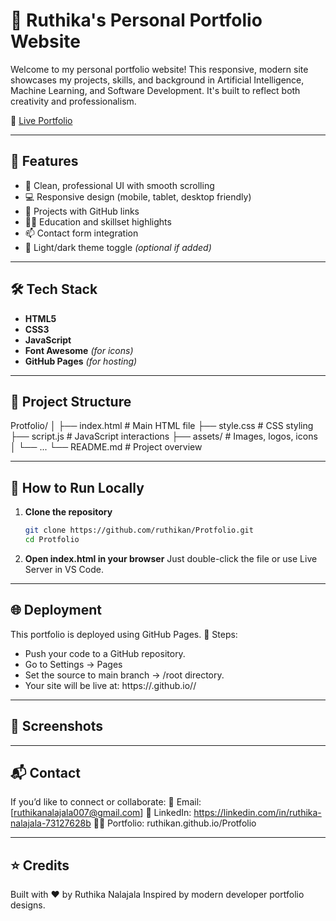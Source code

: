 # 💼 Ruthika's Personal Portfolio Website

Welcome to my personal portfolio website! This responsive, modern site showcases my projects, skills, and background in Artificial Intelligence, Machine Learning, and Software Development. It's built to reflect both creativity and professionalism.

🔗 [Live Portfolio](https://ruthikan.github.io/Protfolio/)

---

## 📌 Features

- 🎯 Clean, professional UI with smooth scrolling
- 💻 Responsive design (mobile, tablet, desktop friendly)
- 🧠 Projects with GitHub links
- 👩‍🎓 Education and skillset highlights
- 📫 Contact form integration
- 🌙 Light/dark theme toggle *(optional if added)*

---

## 🛠️ Tech Stack

- **HTML5**  
- **CSS3**  
- **JavaScript**  
- **Font Awesome** *(for icons)*  
- **GitHub Pages** *(for hosting)*

---

## 📁 Project Structure
Protfolio/
│
├── index.html # Main HTML file
├── style.css # CSS styling
├── script.js # JavaScript interactions
├── assets/ # Images, logos, icons
│ └── ...
└── README.md # Project overview

---

## 🚀 How to Run Locally

1. **Clone the repository**
   ```bash
   git clone https://github.com/ruthikan/Protfolio.git
   cd Protfolio
2. **Open index.html in your browser**
Just double-click the file or use Live Server in VS Code.

---

## 🌐 Deployment

This portfolio is deployed using GitHub Pages.
📌 Steps:
- Push your code to a GitHub repository.
- Go to Settings → Pages
- Set the source to main branch → /root directory.
- Your site will be live at: https://<username>.github.io/<repo-name>/
---

## 📸 Screenshots








---
## 📬 Contact

If you’d like to connect or collaborate:
📧 Email: [ruthikanalajala007@gmail.com]
💼 LinkedIn: https://linkedin.com/in/ruthika-nalajala-73127628b
🧑‍💻 Portfolio: ruthikan.github.io/Protfolio

---

## ⭐ Credits
Built with ❤️ by Ruthika Nalajala
Inspired by modern developer portfolio designs.

